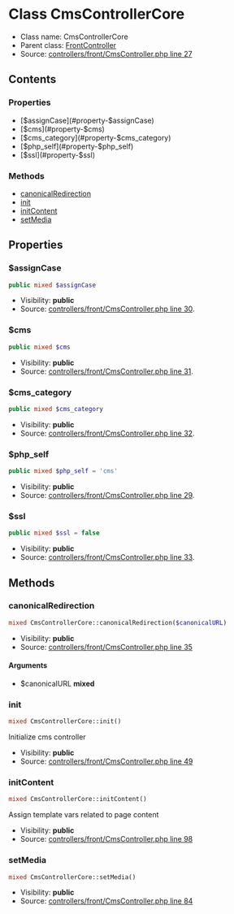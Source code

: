 Class CmsControllerCore
=====================





* Class name: CmsControllerCore
* Parent class: [FrontController](class.FrontControllerCore.md)
* Source: [controllers/front/CmsController.php line 27](https://github.com/PrestaShop/PrestaShop/blob/1.6.0.7/controllers/front/CmsController.php#L27)


Contents
--------


### Properties

* [$assignCase](#property-$assignCase)
* [$cms](#property-$cms)
* [$cms_category](#property-$cms_category)
* [$php_self](#property-$php_self)
* [$ssl](#property-$ssl)

### Methods

* [canonicalRedirection](#method-canonicalRedirection)
* [init](#method-init)
* [initContent](#method-initContent)
* [setMedia](#method-setMedia)




Properties
----------


### <a name="property-$assignCase"></a>$assignCase

```php
public mixed $assignCase
```





* Visibility: **public**
* Source: [controllers/front/CmsController.php line 30](https://github.com/PrestaShop/PrestaShop/blob/1.6.0.7/controllers/front/CmsController.php#L30).


### <a name="property-$cms"></a>$cms

```php
public mixed $cms
```





* Visibility: **public**
* Source: [controllers/front/CmsController.php line 31](https://github.com/PrestaShop/PrestaShop/blob/1.6.0.7/controllers/front/CmsController.php#L31).


### <a name="property-$cms_category"></a>$cms_category

```php
public mixed $cms_category
```





* Visibility: **public**
* Source: [controllers/front/CmsController.php line 32](https://github.com/PrestaShop/PrestaShop/blob/1.6.0.7/controllers/front/CmsController.php#L32).


### <a name="property-$php_self"></a>$php_self

```php
public mixed $php_self = 'cms'
```





* Visibility: **public**
* Source: [controllers/front/CmsController.php line 29](https://github.com/PrestaShop/PrestaShop/blob/1.6.0.7/controllers/front/CmsController.php#L29).


### <a name="property-$ssl"></a>$ssl

```php
public mixed $ssl = false
```





* Visibility: **public**
* Source: [controllers/front/CmsController.php line 33](https://github.com/PrestaShop/PrestaShop/blob/1.6.0.7/controllers/front/CmsController.php#L33).


Methods
-------


### <a name="method-canonicalRedirection"></a>canonicalRedirection

```php
mixed CmsControllerCore::canonicalRedirection($canonicalURL)
```





* Visibility: **public**
* Source: [controllers/front/CmsController.php line 35](https://github.com/PrestaShop/PrestaShop/blob/1.6.0.7/controllers/front/CmsController.php#L35)


#### Arguments
* $canonicalURL **mixed**



### <a name="method-init"></a>init

```php
mixed CmsControllerCore::init()
```

Initialize cms controller



* Visibility: **public**
* Source: [controllers/front/CmsController.php line 49](https://github.com/PrestaShop/PrestaShop/blob/1.6.0.7/controllers/front/CmsController.php#L49)




### <a name="method-initContent"></a>initContent

```php
mixed CmsControllerCore::initContent()
```

Assign template vars related to page content



* Visibility: **public**
* Source: [controllers/front/CmsController.php line 98](https://github.com/PrestaShop/PrestaShop/blob/1.6.0.7/controllers/front/CmsController.php#L98)




### <a name="method-setMedia"></a>setMedia

```php
mixed CmsControllerCore::setMedia()
```





* Visibility: **public**
* Source: [controllers/front/CmsController.php line 84](https://github.com/PrestaShop/PrestaShop/blob/1.6.0.7/controllers/front/CmsController.php#L84)



